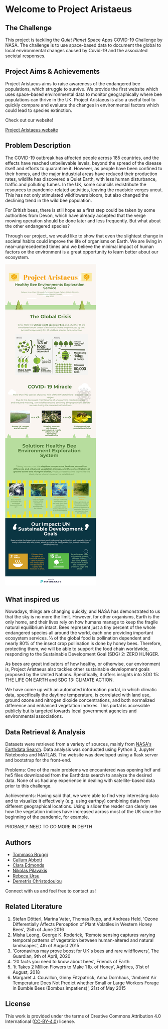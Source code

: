 # Welcome to Project Aristaeus

## The Challenge

This project is tackling the *Quiet Planet* Space Apps COVID-19 Challenge by NASA. The challenge is to use space-based data to document the global to local environmental changes caused by Covid-19 and the associated societal responses.

## Project Aims & Achievements

Project Aristaeus aims to raise awareness of the endangered bee populations, which struggle to survive. We provide the first website which uses space-based environmental data to monitor geographically where bee populations can thrive in the UK. Project Aristaeus is also a useful tool to quickly compare and evaluate the changes in environmental factors which could lead to species extinction.

Check out our website!

[Project Aristaeus website](https://aristeaus.herokuapp.com/)

## Problem Description

The COVID-19 outbreak has affected people across 185 countries, and the effects have reached unbelievable levels, beyond the spread of the disease itself and efforts to quarantine it. However, as people have been confined to their homes, and the major industrial areas have reduced their production rates, wildlife has discovered a Quiet Earth, with less human disturbance, traffic and polluting fumes. In the UK, some councils redistribute the resources to pandemic-related activities, leaving the roadside verges uncut. This has not only stimulated wildflowers bloom, but also changed the declining trend in the wild bee population. 

For British bees, there is still hope as a first step could be taken by some authorities from Devon, which have already accepted that the verge mowing operation should be done later and less frequently. But what about the other endangered species?

Through our project, we would like to show that even the slightest change in societal habits could improve the life of organisms on Earth. We are living in near-unprecedented times and we believe the minimal impact of human factors on the environment is a great opportunity to learn better about our ecosystem.

![Project Poster](https://github.com/DemetrisChr/project-aristaeus/blob/master/Poster_final.png)

## What inspired us

Nowadays, things are changing quickly, and NASA has demonstrated to us that the sky is no more the limit. However, for other organisms, Earth is the only home, and their lives rely on how humans manage to keep the fragile natural equilibrium intact. Bees represent just a tiny percent of the whole endangered species all around the world, each one providing important ecosystem services. ⅓ of the global food is pollination dependent and nearly 80% of the insect crop pollination is done by honey bees. Therefore, protecting them, we will be able to support the food chain worldwide, responding to the Sustainable Development Goal (SDG) 2: ZERO HUNGER. 

As bees are great indicators of how healthy, or otherwise, our environment is, Project Aristaeus also tackles other sustainable development goals proposed by the United Nations. Specifically, it offers insights into SDG 15: THE LIFE ON EARTH and SDG 13: CLIMATE ACTION. 

We have come up with an automated information portal, in which climatic data, specifically the daytime temperature, is correlated with land use, ground ozone and nitrogen dioxide concentrations, and both normalized difference and enhanced vegetation indexes. This portal is accessible publicly but is targeted towards local government agencies and environmental associations.

## Data Retrieval & Analysis

Datasets were retrieved from a variety of sources, mainly from [NASA's Earthdata Search](https://search.earthdata.nasa.gov/search).
Data analysis was conducted using Python 3, Jupyter Notebooks and MATLAB.
The website was developed using a flask server and bootstrap for the front-end.

Problems:
One of the main problems we encountered was opening hdf and he5 files downloaded from the Earthdata search to analyze the desired data. None of us had any experience in dealing with satellite-based data prior to this challenge.

Achievements:
Having said that, we were able to find very interesting data and to visualize it effectively (e.g. using earthpy) combining data from different geographical locations. Using a slider the reader can clearly see how the vegetation indices have increased across most of the UK since the beginning of the pandemic, for example.

PROBABLY NEED TO GO MORE IN DEPTH

## Authors

- [Tommaso Bruggi](https://www.linkedin.com/in/tommasobruggi/)
- [Callum Abbott](https://www.linkedin.com/in/c-abbott/)
- [Clara Edmonds](https://www.youtube.com/channel/UCK7Z8YWukZ2QGBlCDN7LEog)
- [Nikolas Pilavakis](https://www.linkedin.com/in/nikolas-pilavakis-a967a11a1/)
- [Rebeca Ursu](https://www.linkedin.com/in/rebeca-elena-ursu/)
- [Demetris Christodoulou](https://www.linkedin.com/in/dimitris-c/)

Connect with us and feel free to contact us!

## Related Literature

1. Stefan Dötterl, Marina Vater, Thomas Rupp, and Andreas Held, 'Ozone Differentially Affects Perception of Plant Volatiles in Western Honey Bees', 25th of June 2016
2. Misha Leong, George K. Roderick, 'Remote sensing captures varying temporal patterns of vegetation between human-altered and natural landscapes', 4th of August 2015
2. ‘Coronavirus may prove boost for UK's bees and rare wildflowers’, The Guardian, 9th of April, 2020
3. ‘20 facts you need to know about bees’, Friends of Earth
4. ‘It Takes 2 Million Flowers to Make 1 lb. of Honey’, AgHires, 31st of August, 2018
5. Margaret J. Couvillon, Ginny Fitzpatrick, Anna Dornhaus, 'Ambient Air Temperature Does Not Predict whether Small or Large Workers Forage in Bumble Bees (Bombus impatiens)', 21st of May 2015

## License 

This work is provided under the terms of Creative Commons Attribution 4.0 International ([CC-BY-4.0](https://creativecommons.org/licenses/by/4.0/)) license.
